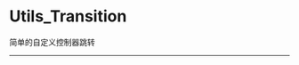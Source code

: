 # Utils_Transition
简单的自定义控制器跳转

<hr>
<img align="center" src="https://github.com/Jiaguanglei0418/Utils_Transition/blob/master/transition.gif">

